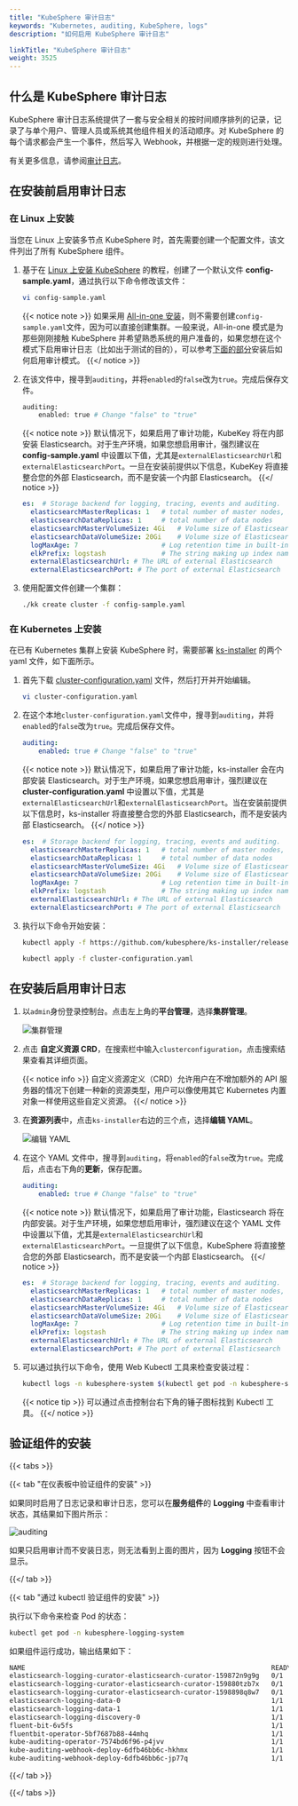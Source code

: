 ```yaml
---
title: "KubeSphere 审计日志"
keywords: "Kubernetes, auditing, KubeSphere, logs"
description: "如何启用 KubeSphere 审计日志"

linkTitle: "KubeSphere 审计日志"
weight: 3525
---
```


## 什么是 KubeSphere 审计日志

KubeSphere 审计日志系统提供了一套与安全相关的按时间顺序排列的记录，记录了与单个用户、管理人员或系统其他组件相关的活动顺序。对 KubeSphere 的每个请求都会产生一个事件，然后写入 Webhook，并根据一定的规则进行处理。

有关更多信息，请参阅[审计日志](../../toolbox/auditing/auditing-query)。

## 在安装前启用审计日志

### 在 Linux 上安装

当您在 Linux 上安装多节点 KubeSphere 时，首先需要创建一个配置文件，该文件列出了所有 KubeSphere 组件。

1. 基于在 [Linux 上安装 KubeSphere](../../installing-on-linux/introduction/multioverview/) 的教程，创建了一个默认文件 **config-sample.yaml**，通过执行以下命令修改该文件：

    ```bash
    vi config-sample.yaml
    ```

    {{< notice note >}}
如果采用 [All-in-one 安装](../../quick-start/all-in-one-on-linux/)，则不需要创建`config-sample.yaml`文件，因为可以直接创建集群。一般来说，All-in-one 模式是为那些刚刚接触 KubeSphere 并希望熟悉系统的用户准备的，如果您想在这个模式下启用审计日志（比如出于测试的目的），可以参考[下面的部分](#在安装后启用审计日志)安装后如何启用审计模式。
    {{</ notice >}}

2. 在该文件中，搜寻到`auditing`，并将`enabled`的`false`改为`true`。完成后保存文件。

    ```bash
    auditing:
        enabled: true # Change "false" to "true"
    ```

    {{< notice note >}}
默认情况下，如果启用了审计功能，KubeKey 将在内部安装 Elasticsearch。对于生产环境，如果您想启用审计，强烈建议在 **config-sample.yaml** 中设置以下值，尤其是`externalElasticsearchUrl`和`externalElasticsearchPort`。一旦在安装前提供以下信息，KubeKey 将直接整合您的外部 Elasticsearch，而不是安装一个内部 Elasticsearch。
    {{</ notice >}}

    ```yaml
    es:  # Storage backend for logging, tracing, events and auditing.
      elasticsearchMasterReplicas: 1   # total number of master nodes, it's not allowed to use even number
      elasticsearchDataReplicas: 1     # total number of data nodes
      elasticsearchMasterVolumeSize: 4Gi   # Volume size of Elasticsearch master nodes
      elasticsearchDataVolumeSize: 20Gi    # Volume size of Elasticsearch data nodes
      logMaxAge: 7                     # Log retention time in built-in Elasticsearch, it is 7 days by default.
      elkPrefix: logstash              # The string making up index names. The index name will be formatted as ks-<elk_prefix>-log
      externalElasticsearchUrl: # The URL of external Elasticsearch
      externalElasticsearchPort: # The port of external Elasticsearch
    ```

3. 使用配置文件创建一个集群：

    ```bash
    ./kk create cluster -f config-sample.yaml
    ```

### 在 Kubernetes 上安装

在已有 Kubernetes 集群上安装 KubeSphere 时，需要部署 [ks-installer](https://github.com/kubesphere/ks-installer/) 的两个 yaml 文件，如下面所示。

1. 首先下载 [cluster-configuration.yaml](https://github.com/kubesphere/ks-installer/releases/download/v3.0.0/cluster-configuration.yaml) 文件，然后打开并开始编辑。

    ```bash
    vi cluster-configuration.yaml
    ```

2. 在这个本地`cluster-configuration.yaml`文件中，搜寻到`auditing`，并将`enabled`的`false`改为`true`。完成后保存文件。

    ```yaml
    auditing:
        enabled: true # Change "false" to "true"
    ```

    {{< notice note >}}
默认情况下，如果启用了审计功能，ks-installer 会在内部安装 Elasticsearch。对于生产环境，如果您想启用审计，强烈建议在 **cluster-configuration.yaml** 中设置以下值，尤其是`externalElasticsearchUrl`和`externalElasticsearchPort`。当在安装前提供以下信息时，ks-installer 将直接整合您的外部 Elasticsearch，而不是安装内部 Elasticsearch。
    {{</ notice >}}

    ```yaml
    es:  # Storage backend for logging, tracing, events and auditing.
      elasticsearchMasterReplicas: 1   # total number of master nodes, it's not allowed to use even number
      elasticsearchDataReplicas: 1     # total number of data nodes
      elasticsearchMasterVolumeSize: 4Gi   # Volume size of Elasticsearch master nodes
      elasticsearchDataVolumeSize: 20Gi    # Volume size of Elasticsearch data nodes
      logMaxAge: 7                     # Log retention time in built-in Elasticsearch, it is 7 days by default.
      elkPrefix: logstash              # The string making up index names. The index name will be formatted as ks-<elk_prefix>-log
      externalElasticsearchUrl: # The URL of external Elasticsearch
      externalElasticsearchPort: # The port of external Elasticsearch
    ```

3. 执行以下命令开始安装：

    ```bash
    kubectl apply -f https://github.com/kubesphere/ks-installer/releases/download/v3.0.0/kubesphere-installer.yaml

    kubectl apply -f cluster-configuration.yaml
    ```

## 在安装后启用审计日志

1. 以`admin`身份登录控制台。点击左上角的**平台管理**，选择**集群管理**。

    ![集群管理](https://ap3.qingstor.com/kubesphere-website/docs/20200828111130.png)

2. 点击 **自定义资源 CRD**，在搜索栏中输入`clusterconfiguration`，点击搜索结果查看其详细页面。

    {{< notice info >}}
自定义资源定义（CRD）允许用户在不增加额外的 API 服务器的情况下创建一种新的资源类型，用户可以像使用其它 Kubernetes 内置对象一样使用这些自定义资源。
    {{</ notice >}}

3. 在**资源列表**中，点击`ks-installer`右边的三个点，选择**编辑 YAML**。

    ![编辑 YAML](https://ap3.qingstor.com/kubesphere-website/docs/20200827182002.png)

4. 在这个 YAML 文件中，搜寻到`auditing`，将`enabled`的`false`改为`true`。完成后，点击右下角的**更新**，保存配置。

    ```yaml
    auditing:
        enabled: true # Change "false" to "true"
    ```

    {{< notice note >}}
默认情况下，如果启用了审计功能，Elasticsearch 将在内部安装。对于生产环境，如果您想启用审计，强烈建议在这个 YAML 文件中设置以下值，尤其是`externalElasticsearchUrl`和`externalElasticsearchPort`。一旦提供了以下信息，KubeSphere 将直接整合您的外部 Elasticsearch，而不是安装一个内部 Elasticsearch。
    {{</ notice >}}

    ```yaml
    es:  # Storage backend for logging, tracing, events and auditing.
      elasticsearchMasterReplicas: 1   # total number of master nodes, it's not allowed to use even number
      elasticsearchDataReplicas: 1     # total number of data nodes
      elasticsearchMasterVolumeSize: 4Gi   # Volume size of Elasticsearch master nodes
      elasticsearchDataVolumeSize: 20Gi    # Volume size of Elasticsearch data nodes
      logMaxAge: 7                     # Log retention time in built-in Elasticsearch, it is 7 days by default.
      elkPrefix: logstash              # The string making up index names. The index name will be formatted as ks-<elk_prefix>-log
      externalElasticsearchUrl: # The URL of external Elasticsearch
      externalElasticsearchPort: # The port of external Elasticsearch
    ```

5. 可以通过执行以下命令，使用 Web Kubectl 工具来检查安装过程：

    ```bash
    kubectl logs -n kubesphere-system $(kubectl get pod -n kubesphere-system -l app=ks-install -o jsonpath='{.items[0].metadata.name}') -f
    ```

    {{< notice tip >}}
可以通过点击控制台右下角的锤子图标找到 Kubectl 工具。
    {{</ notice >}}

## 验证组件的安装

{{< tabs >}}

{{< tab "在仪表板中验证组件的安装" >}}

如果同时启用了日志记录和审计日志，您可以在**服务组件**的 **Logging** 中查看审计状态，其结果如下图片所示：

![auditing](https://ap3.qingstor.com/kubesphere-website/docs/20200829121140.png)

如果只启用审计而不安装日志，则无法看到上面的图片，因为 **Logging** 按钮不会显示。

{{</ tab >}}

{{< tab "通过 kubectl 验证组件的安装" >}}

执行以下命令来检查 Pod 的状态：

```bash
kubectl get pod -n kubesphere-logging-system
```

如果组件运行成功，输出结果如下：

```bash
NAME                                                              READY   STATUS      RESTARTS   AGE
elasticsearch-logging-curator-elasticsearch-curator-159872n9g9g   0/1     Completed   0          2d10h
elasticsearch-logging-curator-elasticsearch-curator-159880tzb7x   0/1     Completed   0          34h
elasticsearch-logging-curator-elasticsearch-curator-1598898q8w7   0/1     Completed   0          10h
elasticsearch-logging-data-0                                      1/1     Running     1          2d20h
elasticsearch-logging-data-1                                      1/1     Running     1          2d20h
elasticsearch-logging-discovery-0                                 1/1     Running     1          2d20h
fluent-bit-6v5fs                                                  1/1     Running     1          2d20h
fluentbit-operator-5bf7687b88-44mhq                               1/1     Running     1          2d20h
kube-auditing-operator-7574bd6f96-p4jvv                           1/1     Running     1          2d20h
kube-auditing-webhook-deploy-6dfb46bb6c-hkhmx                     1/1     Running     1          2d20h
kube-auditing-webhook-deploy-6dfb46bb6c-jp77q                     1/1     Running     1          2d20h
```

{{</ tab >}}

{{</ tabs >}}
